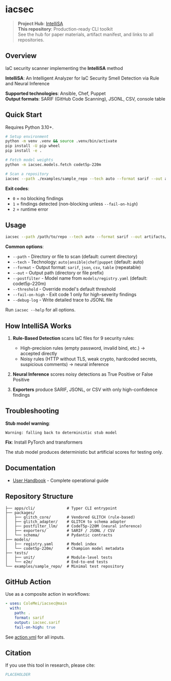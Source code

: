 # iacsec

> **Project Hub**: [IntelliSA](../00.IntelliSA)  
> **This repository**: Production-ready CLI toolkit  
> See the hub for paper materials, artifact manifest, and links to all repositories.

## Overview

IaC security scanner implementing the **IntelliSA** method

**IntelliSA**: An Intelligent Analyzer for IaC Security Smell Detection via Rule and Neural Inference

**Supported technologies**: Ansible, Chef, Puppet  
**Output formats**: SARIF (GitHub Code Scanning), JSONL, CSV, console table

## Quick Start

Requires Python 3.10+.

```bash
# Setup environment
python -m venv .venv && source .venv/bin/activate
pip install -U pip wheel
pip install -e .

# Fetch model weights
python -m iacsec.models.fetch codet5p-220m

# Scan a repository
iacsec --path ./examples/sample_repo --tech auto --format sarif --out artifacts/scan.sarif
```

**Exit codes**:

- `0` = no blocking findings
- `1` = findings detected (non-blocking unless `--fail-on-high`)
- `2` = runtime error

## Usage

```bash
iacsec --path /path/to/repo --tech auto --format sarif --out artifacts/scan.sarif
```

**Common options**:

- `--path` - Directory or file to scan (default: current directory)
- `--tech` - Technology: `auto|ansible|chef|puppet` (default: auto)
- `--format` - Output format: `sarif`, `json`, `csv`, `table` (repeatable)
- `--out` - Output path (directory or file prefix)
- `--postfilter` - Model name from `models/registry.yaml` (default: codet5p-220m)
- `--threshold` - Override model's default threshold
- `--fail-on-high` - Exit code 1 only for high-severity findings
- `--debug-log` - Write detailed trace to JSONL file

Run `iacsec --help` for all options.

## How IntelliSA Works

1. **Rule-Based Detection** scans IaC files for 9 security rules:

   - High-precision rules (empty password, invalid bind, etc.) → accepted directly
   - Noisy rules (HTTP without TLS, weak crypto, hardcoded secrets, suspicious comments) → neural inference

2. **Neural Inference** scores noisy detections as True Positive or False Positive

3. **Exporters** produce SARIF, JSONL, or CSV with only high-confidence findings

## Troubleshooting

**Stub model warning**:

```
Warning: falling back to deterministic stub model
```

**Fix**: Install PyTorch and transformers

The stub model produces deterministic but artificial scores for testing only.

## Documentation

- [User Handbook](docs/USER_HANDBOOK.md) - Complete operational guide

## Repository Structure

```
├── apps/cli/              # Typer CLI entrypoint
├── packages/
│   ├── glitch_core/       # Vendored GLITCH (rule-based)
│   ├── glitch_adapter/    # GLITCH to schema adapter
│   ├── postfilter_llm/    # CodeT5p-220M (neural inference)
│   ├── exporters/         # SARIF / JSONL / CSV
│   └── schema/            # Pydantic contracts
├── models/
│   ├── registry.yaml      # Model index
│   └── codet5p-220m/      # Champion model metadata
├── tests/
│   ├── unit/              # Module-level tests
│   └── e2e/               # End-to-end tests
└── examples/sample_repo/  # Minimal test repository
```

## GitHub Action

Use as a composite action in workflows:

```yaml
- uses: ColeMei/iacsec@main
  with:
    path: .
    format: sarif
    output: iacsec.sarif
    fail-on-high: true
```

See [action.yml](action.yml) for all inputs.

## Citation

If you use this tool in research, please cite:

```bibtex
PLACEHOLDER
```
